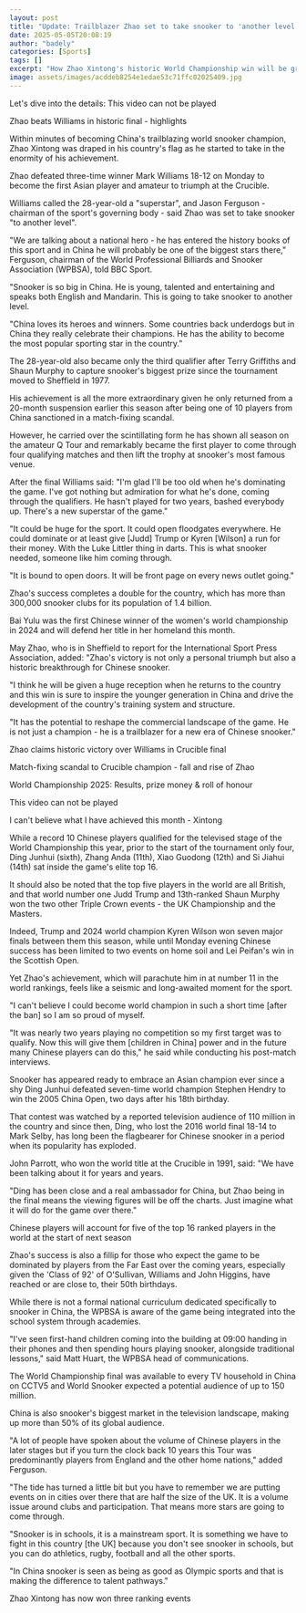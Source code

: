 ```yaml
---
layout: post
title: "Update: Trailblazer Zhao set to take snooker to 'another level' in China"
date: 2025-05-05T20:08:19
author: "badely"
categories: [Sports]
tags: []
excerpt: "How Zhao Xintong's historic World Championship win will be greeted in China - and what it could mean for snooker."
image: assets/images/acddeb8254e1edae53c71ffc02025409.jpg
---
```


Let's dive into the details: This video can not be played

Zhao beats Williams in historic final - highlights

Within minutes of becoming China's trailblazing world snooker champion, Zhao Xintong was draped in his country's flag as he started to take in the enormity of his achievement.

Zhao defeated three-time winner Mark Williams 18-12 on Monday to become the first Asian player and amateur to triumph at the Crucible.

Williams called the 28-year-old a "superstar", and Jason Ferguson - chairman of the sport's governing body - said Zhao was set to take snooker "to another level".

"We are talking about a national hero - he has entered the history books of this sport and in China he will probably be one of the biggest stars there," Ferguson, chairman of the World Professional Billiards and Snooker Association (WPBSA), told BBC Sport.

"Snooker is so big in China. He is young, talented and entertaining and speaks both English and Mandarin. This is going to take snooker to another level.

"China loves its heroes and winners. Some countries back underdogs but in China they really celebrate their champions. He has the ability to become the most popular sporting star in the country."

The 28-year-old also became only the third qualifier after Terry Griffiths and Shaun Murphy to capture snooker's biggest prize since the tournament moved to Sheffield in 1977.

His achievement is all the more extraordinary given he only returned from a 20-month suspension earlier this season after being one of 10 players from China sanctioned in a match-fixing scandal.

However, he carried over the scintillating form he has shown all season on the amateur Q Tour and remarkably became the first player to come through four qualifying matches and then lift the trophy at snooker's most famous venue.

After the final Williams said: "I'm glad I'll be too old when he's dominating the game. I've got nothing but admiration for what he's done, coming through the qualifiers. He hasn't played for two years, bashed everybody up. There's a new superstar of the game."

"It could be huge for the sport. It could open floodgates everywhere. He could dominate or at least give [Judd] Trump or Kyren [Wilson] a run for their money. With the Luke Littler thing in darts. This is what snooker needed, someone like him coming through.

"It is bound to open doors. It will be front page on every news outlet going."

Zhao's success completes a double for the country, which has more than 300,000 snooker clubs for its population of 1.4 billion.

Bai Yulu was the first Chinese winner of the women's world championship in 2024 and will defend her title in her homeland this month.

May Zhao, who is in Sheffield to report for the International Sport Press Association, added:  "Zhao's victory is not only a personal triumph but also a historic breakthrough for Chinese snooker.

"I think he will be given a huge reception when he returns to the country and this win is sure to inspire the younger generation in China and drive the development of the country's training system and structure.

"It has the potential to reshape the commercial landscape of the game. He is not just a champion - he is a trailblazer for a new era of Chinese snooker."

Zhao claims historic victory over Williams in Crucible final

Match-fixing scandal to Crucible champion - fall and rise of Zhao

World Championship 2025: Results, prize money & roll of honour

This video can not be played

I can't believe what I have achieved this month - Xintong

While a record 10 Chinese players qualified for the televised stage of the World Championship this year, prior to the start of the tournament only four, Ding Junhui (sixth), Zhang Anda (11th), Xiao Guodong (12th) and Si Jiahui (14th) sat inside the game's elite top 16.

It should also be noted that the top five players in the world are all British, and that world number one Judd Trump and 13th-ranked Shaun Murphy won the two other Triple Crown events - the UK Championship and the Masters.

Indeed, Trump and 2024 world champion Kyren Wilson won seven major finals between them this season, while until Monday evening Chinese success has been limited to two events on home soil and Lei Peifan's win in the Scottish Open.

Yet Zhao's achievement, which will parachute him in at number 11 in the world rankings, feels like a seismic and long-awaited moment for the sport. 

"I can't believe I could become world champion in such a short time [after the ban] so I am so proud of myself. 

"It was nearly two years playing no competition so my first target was to qualify. Now this will give them [children in China] power and in the future many Chinese players can do this," he said while conducting his post-match interviews.

Snooker has appeared ready to embrace an Asian champion ever since a shy Ding Junhui defeated seven-time world champion Stephen Hendry to win the 2005 China Open, two days after his 18th birthday.

That contest was watched by a reported television audience of 110 million in the country and since then, Ding, who lost the 2016 world final 18-14 to Mark Selby, has long been the flagbearer for Chinese snooker in a period when its popularity has exploded. 

John Parrott, who won the world title at the Crucible in 1991, said: "We have been talking about it for years and years.

"Ding has been close and a real ambassador for China, but Zhao being in the final means the viewing figures will be off the charts. Just imagine what it will do for the game over there."

Chinese players will account for five of the top 16 ranked players in the world at the start of next season

Zhao's success is also a fillip for those who expect the game to be dominated by players from the Far East over the coming years, especially given the 'Class of 92' of O'Sullivan, Williams and John Higgins, have reached or are close to, their 50th birthdays.

While there is not a formal national curriculum dedicated specifically to snooker in China, the WPBSA is aware of the game being integrated into the school system through academies.

"I've seen first-hand children coming into the building at 09:00 handing in their phones and then spending hours playing snooker, alongside traditional lessons," said Matt Huart, the WPBSA head of communications.

The World Championship final was available to every TV household in China on CCTV5 and World Snooker expected a potential audience of up to 150 million.

China is also snooker's biggest market in the television landscape, making up more than 50% of its global audience.

"A lot of people have spoken about the volume of Chinese players in the later stages but if you turn the clock back 10 years this Tour was predominantly players from England and the other home nations," added Ferguson. 

"The tide has turned a little bit but you have to remember we are putting events on in cities over there that are half the size of the UK. It is a volume issue around clubs and participation. That means more stars are going to come through. 

"Snooker is in schools, it is a mainstream sport. It is something we have to fight in this country [the UK] because you don't see snooker in schools, but you can do athletics, rugby, football and all the other sports.

"In China snooker is seen as being as good as Olympic sports and that is making the difference to talent pathways."

Zhao Xintong has now won three ranking events

